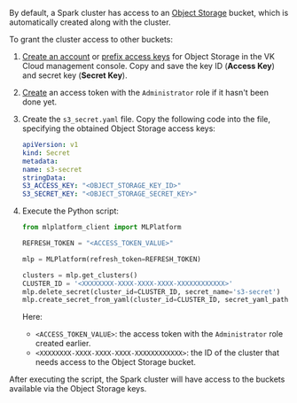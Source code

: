 By default, a Spark cluster has access to an [Object Storage](/en/storage/s3) bucket, which is automatically created along with the cluster.

To grant the cluster access to other buckets:

1. [Create an account](/ru/storage/s3/instructions/access-management/access-keys "change-lang") or [prefix access keys](/ru/storage/s3/instructions/buckets/bucket-keys "change-lang") for Object Storage in the VK Cloud management console. Copy and save the key ID (**Access Key**) and secret key (**Secret Key**).
1. [Create](/ru/ml/spark-to-k8s/ml-platform-library/authz "change-lang") an access token with the `Administrator` role if it hasn't been done yet.
1. Create the `s3_secret.yaml` file. Copy the following code into the file, specifying the obtained Object Storage access keys:

     ```yaml
     apiVersion: v1
     kind: Secret
     metadata:
     name: s3-secret
     stringData:
     S3_ACCESS_KEY: "<OBJECT_STORAGE_KEY_ID>"
     S3_SECRET_KEY: "<OBJECT_STORAGE_SECRET_KEY>"
     ```

1. Execute the Python script:

     ```python
     from mlplatform_client import MLPlatform

     REFRESH_TOKEN = "<ACCESS_TOKEN_VALUE>"

     mlp = MLPlatform(refresh_token=REFRESH_TOKEN)

     clusters = mlp.get_clusters()
     CLUSTER_ID = '<XXXXXXXX-XXXX-XXXX-XXXX-XXXXXXXXXXXX>'
     mlp.delete_secret(cluster_id=CLUSTER_ID, secret_name='s3-secret')
     mlp.create_secret_from_yaml(cluster_id=CLUSTER_ID, secret_yaml_path='s3_secret.yaml')
     ```

     Here:

     - `<ACCESS_TOKEN_VALUE>`: the access token with the `Administrator` role created earlier.
     - `<XXXXXXXX-XXXX-XXXX-XXXX-XXXXXXXXXXXX>`: the ID of the cluster that needs access to the Object Storage bucket.

After executing the script, the Spark cluster will have access to the buckets available via the Object Storage keys.
